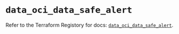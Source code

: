 # `data_oci_data_safe_alert`

Refer to the Terraform Registory for docs: [`data_oci_data_safe_alert`](https://registry.terraform.io/providers/oracle/oci/6.18.0/docs/data-sources/data_safe_alert).
